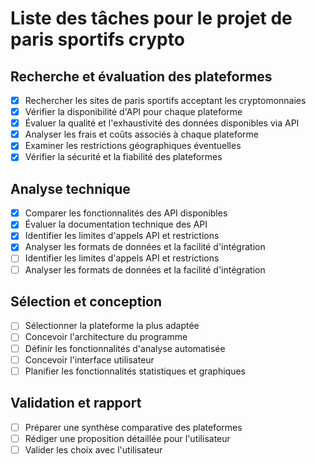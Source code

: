 # Liste des tâches pour le projet de paris sportifs crypto

## Recherche et évaluation des plateformes
- [x] Rechercher les sites de paris sportifs acceptant les cryptomonnaies
- [x] Vérifier la disponibilité d'API pour chaque plateforme
- [x] Évaluer la qualité et l'exhaustivité des données disponibles via API
- [x] Analyser les frais et coûts associés à chaque plateforme
- [x] Examiner les restrictions géographiques éventuelles
- [x] Vérifier la sécurité et la fiabilité des plateformes

## Analyse technique
- [x] Comparer les fonctionnalités des API disponibles
- [x] Évaluer la documentation technique des API
- [x] Identifier les limites d'appels API et restrictions
- [x] Analyser les formats de données et la facilité d'intégration
- [ ] Identifier les limites d'appels API et restrictions
- [ ] Analyser les formats de données et la facilité d'intégration

## Sélection et conception
- [ ] Sélectionner la plateforme la plus adaptée
- [ ] Concevoir l'architecture du programme
- [ ] Définir les fonctionnalités d'analyse automatisée
- [ ] Concevoir l'interface utilisateur
- [ ] Planifier les fonctionnalités statistiques et graphiques

## Validation et rapport
- [ ] Préparer une synthèse comparative des plateformes
- [ ] Rédiger une proposition détaillée pour l'utilisateur
- [ ] Valider les choix avec l'utilisateur
